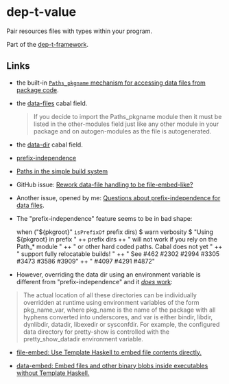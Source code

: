 # dep-t-value


Pair resources files with types within your program.

Part of the [dep-t-framework](https://github.com/danidiaz/dep-t-framework). 

## Links

- the built-in [`Paths_pkgname` mechanism for accessing data files from package code](https://cabal.readthedocs.io/en/latest/cabal-package.html#accessing-data-files-from-package-code).

- the [data-files](https://cabal.readthedocs.io/en/latest/cabal-package.html#pkg-field-data-files) cabal field.

    > If you decide to import the Paths_pkgname module then it must be listed
    > in the other-modules field just like any other module in your package and
    > on autogen-modules as the file is autogenerated.

- the [data-dir](https://cabal.readthedocs.io/en/latest/cabal-package.html#pkg-field-data-dir) cabal field.

- [prefix-independence](https://cabal.readthedocs.io/en/latest/setup-commands.html#prefix-independence)

- [Paths in the simple build system](https://cabal.readthedocs.io/en/latest/setup-commands.html?#paths-in-the-simple-build-system)

- GitHub issue: [Rework data-file handling to be file-embed-like?](https://github.com/haskell/cabal/issues/6096) 

- Another issue, opened by me: [Questions about prefix-independence for data files](https://github.com/haskell/cabal/issues/7888).

- The "prefix-independence" feature seems to be in bad shape:

    when ("${pkgroot}" `isPrefixOf` prefix dirs) $
      warn verbosity $ "Using ${pkgroot} in prefix " ++ prefix dirs
                    ++ " will not work if you rely on the Path_* module "
                    ++ " or other hard coded paths.  Cabal does not yet "
                    ++ " support fully  relocatable builds! "
                    ++ " See #462 #2302 #2994 #3305 #3473 #3586 #3909"
                    ++ " #4097 #4291 #4872"

- However, overriding the data dir using an environment variable is different from "prefix-independence" and it [*does* work](https://cabal.readthedocs.io/en/3.6/cabal-package.html?highlight=data-files#accessing-data-files-from-package-code): 

> The actual location of all these directories can be individually overridden at runtime using environment variables of the form pkg_name_var, where pkg_name is the name of the package with all hyphens converted into underscores, and var is either bindir, libdir, dynlibdir, datadir, libexedir or sysconfdir. For example, the configured data directory for pretty-show is controlled with the pretty_show_datadir environment variable.

- [file-embed: Use Template Haskell to embed file contents directly.](https://hackage.haskell.org/package/file-embed)

- [data-embed: Embed files and other binary blobs inside executables without Template Haskell.](https://hackage.haskell.org/package/data-embed)

